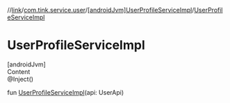 //[link](../../index.md)/[com.tink.service.user](../index.md)/[[androidJvm]UserProfileServiceImpl](index.md)/[UserProfileServiceImpl](-user-profile-service-impl.md)



# UserProfileServiceImpl  
[androidJvm]  
Content  
@Inject()  
  
fun [UserProfileServiceImpl](-user-profile-service-impl.md)(api: UserApi)  



